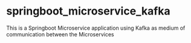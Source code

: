 # springboot_microservice_kafka
This is a Springboot Microservice application using Kafka as medium of communication between the Microservices
